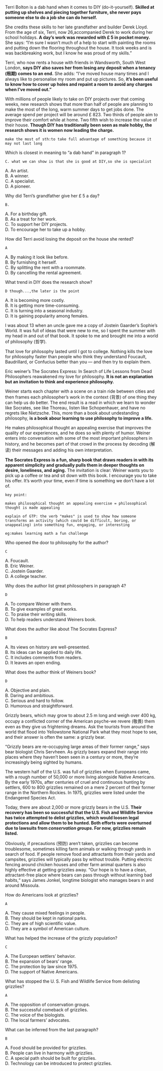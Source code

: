 Terri Bolton is a dab hand when it comes to DIY (do-it-yourself). **Skilled at putting up shelves and piecing together furniture, she never pays someone else to do a job she can do herself.**

She credits these skills to her late grandfather and builder Derek Lloyd. From the age of six, Terri, now 26,accompanied Derek to work during her school holidays. **A day’s work was rewarded with £ 5 in pocket money.** She says: “I’m sure I wasn’t much of a help to start with painting the rooms and putting down the flooring throughout the house. It took weeks and is was backbreaking work, but I know he was proud of my skills.”

Terri, who now rents a house with friends in Wandsworth, South West London, **says DIY also saves her from losing any deposit when a tenancy (租期) comes to an end.** She adds: “I’ve moved house many times and I always like to personalise my room and put up pictures. So, **it’s been useful to know how to cover up holes and repaint a room to avoid any charges when I’ve moved out.”**

With millions of people likely to take on DIY projects over that coming weeks, new research shows that more than half of people are planning to make the most of the long, warm summer days to get jobs done. The average spend per project will be around £ 823. Two thirds of people aim to improve their comfort while at home. Two fifth wish to increase the value of their house. **Though DIY has traditionally been seen as male hobby, the research shows it is women now leading the charge.**

    make the most of sth:to take full advantage of something because it may not last long

Which is closest in meaning to “a dab hand” in paragraph 1?

    C. what we can show is that she is good at DIY,so she is specialist

A. An artist.  
B. A winner.  
C. A specialist.  
D. A pioneer.

Why did Terri’s grandfather give her £ 5 a day?

    B.

A. For a birthday gift.  
B. As a treat for her work.  
C. To support her DIY projects.  
D. To encourage her to take up a hobby.

How did Terri avoid losing the deposit on the house she rented?

    A

A. By making it look like before.  
B. By furnishing it herself.  
C. By splitting the rent with a roommate.  
D. By cancelling the rental agreement.

What trend in DIY does the research show?

    D though...,the later is the point

A. It is becoming more costly.  
B. It is getting more time-consuming.  
C. It is turning into a seasonal industry.  
D. It is gaining popularity among females.

I was about 13 when an uncle gave me a copy of Jostein Gaarder’s Sophie’s World. It was full of ideas that were new to me, so I spent the summer with my head in and out of that book. It spoke to me and brought me into a world of philosophy (哲学).

That love for philosophy lasted until I got to college. Nothing kills the love for philosophy faster than people who think they understand Foucault, Baudrillard, or Confucius better than you — and then try to explain them.

Eric weiner’s The Socrates Express: In Search of Life Lessons from Dead Philosophers reawakened my love for philosophy. **It is not an explanation but an invitation to think and experience philosophy.**

Weiner starts each chapter with a scene on a train ride between cities and then frames each philosopher’s work in the context (背景) of one thing they can help us do better. The end result is a read in which we learn to wonder like Socrates, see like Thoreau, listen like Schopenhauer, and have no regrets like Nietzsche. This, more than a book about undestanding philosophy, **is a book abour learning to use philosophy to improve a life.**

He makes philosophical thought an appealing exercise that improves the quality of our experiences, and he does so with plenty of humor. Weiner enters into conversation with some of the most important philosophers in history, and he becomes part of that crowd in the process by decoding (解读) their messages and adding his own interpretation.

**The Socrates Express is a fun, sharp book that draws readers in with its apparent simplicity and gradually pulls them in deeper thoughts on desire, loneliness, and aging.** The invitation is clear: Weiner wants you to pick up a coffee or tea and sit down with this book. I encourage you to take his offer. It’s worth your time, even if time is something we don’t have a lot of.

    key point:

    makes philosophical thought an appealing exercise = philosophical thought is made appealing

    explain of GTP: the verb "makes" is used to show how someone transforms an activity (which could be difficult, boring, or unappealing) into something fun, engaging, or interesting

    eg:makes learning math a fun challenge

Who opened the door to philosophy for the author?

    C

A. Foucault.  
B. Eric Weiner.  
C. Jostein Gaarder.  
D. A college teacher.

Why does the author list great philosophers in paragraph 4?

    D

A. To compare Weiner with them.  
B. To give examples of great works.  
C. To praise their writing skills.  
D. To help readers understand Weiners book.

What does the author like about The Socrates Express?

    B

A. Its views on history are well-presented.  
B. Its ideas can be applied to daily life.  
C. It includes comments from readers.  
D. It leaves an open ending.

What does the author think of Weiners book?

    D

A. Objective and plain.  
B. Daring and ambitious.  
C. Serious and hard to follow.  
D. Humorous and straightforward.

Grizzly bears, which may grow to about 2.5 m long and weigh over 400 kg, occupy a conflicted corner of the American psyche-we revere (敬畏) them even as they give us frightening dreams. Ask the tourists from around the world that flood into Yellowstone National Park what they most hope to see, and their answer is often the same: a grizzly bear.

“Grizzly bears are re-occupying large areas of their former range,” says bear biologist Chris Servheen. As grizzly bears expand their range into places where they haven’t been seen in a century or more, they’re increasingly being sighted by humans.

The western half of the U.S. was full of grizzlies when Europeans came, with a rough number of 50,000 or more living alongside Native Americans. By the early 1970s, after centuries of cruel and continuous hunting by settlers, 600 to 800 grizzlies remained on a mere 2 percent of their former range in the Northern Rockies. In 1975, grizzlies were listed under the Endangered Species Act.

Today, there are about 2,000 or more grizzly bears in the U.S. **Their recovery has been so successful that the U.S. Fish and Wildlife Service has twice attempted to delist grizzlies, which would loosen legal protections and allow them to be hunted. Both efforts were overturned due to lawsuits from **_conservation groups_**. For now, grizzlies remain listed.**

Obviously, if precautions (预防) aren’t taken, grizzlies can become troublesome, sometimes killing farm animals or walking through yards in search of food. If people remove food and attractants from their yards and campsites, grizzlies will typically pass by without trouble. Putting electric fencing around chicken houses and other farm animal quarters is also highly effective at getting grizzlies away. “Our hope is to have a clean, attractant-free place where bears can pass through without learning bad habits,“ says James Jonkel, longtime biologist who manages bears in and around Missoula.

How do Americans look at grizzlies?

    A

A. They cause mixed feelings in people.  
B. They should be kept in national parks.  
C. They are of high scientific value.  
D. They are a symbol of American culture.

What has helped the increase of the grizzly population?

    C

A. The European settlers’ behavior.  
B. The expansion of bears’ range.  
C. The protection by law since 1975.  
D. The support of Native Americans.

What has stopped the U. S. Fish and Wildlife Service from delisting grizzlies?

    A

A. The opposition of conservation groups.  
B. The successful comeback of grizzlies.  
C. The voice of the biologists.  
D. The local farmers’ advocates.

What can be inferred from the last paragraph?

    B

A. Food should be provided for grizzlies.  
B. People can live in harmony with grizzlies.  
C. A special path should be built for grizzlies.  
D. Technology can be introduced to protect grizzlies.
